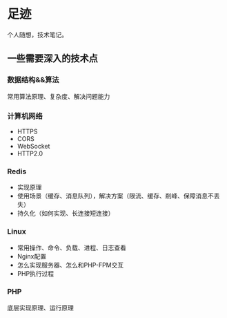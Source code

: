 # 足迹
个人随想，技术笔记。



## 一些需要深入的技术点

### 数据结构&&算法
常用算法原理、复杂度、解决问题能力

### 计算机网络
- HTTPS
- CORS
- WebSocket
- HTTP2.0

### Redis
- 实现原理
- 使用场景（缓存、消息队列），解决方案（限流、缓存、削峰、保障消息不丢失）
- 持久化（如何实现、长连接短连接）

### Linux
- 常用操作、命令、负载、进程、日志查看
- Nginx配置
- 怎么实现服务器、怎么和PHP-FPM交互
- PHP执行过程

### PHP
底层实现原理、运行原理
